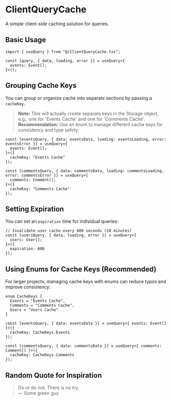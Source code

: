 # ClientQueryCache

A simple client-side caching solution for queries.

## Basic Usage
```tsx
import { useQuery } from "@/ClientQueryCache.tsx";

const [query, { data, loading, error }] = useQuery<{
  events: Event[];
}>();
```

## Grouping Cache Keys

You can group or organize cache into separate sections by passing a `cacheKey`.  

> **Note:** This will actually create separate keys in the Storage object, e.g., one for 'Events Cache' and one for 'Comments Cache'.  
> **Recommendation:** Use an enum to manage different cache keys for consistency and type safety.

```tsx
const [eventsQuery, { data: eventsData, loading: eventsLoading, error: eventsError }] = useQuery<{
  events: Event[];
}>({
  cacheKey: "Events Cache"
});

const [commentsQuery, { data: commentsData, loading: commentsLoading, error: commentsError }] = useQuery<{
  comments: Comment[];
}>({
  cacheKey: "Comments Cache"
});
```

## Setting Expiration

You can set an `expiration` time for individual queries:

```tsx
// Invalidate user cache every 600 seconds (10 minutes)
const [usersQuery, { data, loading, error }] = useQuery<{
  users: User[];
}>({
  expiration: 600
});
```

## Using Enums for Cache Keys (Recommended)

For larger projects, managing cache keys with enums can reduce typos and improve consistency:

```tsx
enum CacheKeys {
  Events = "Events Cache",
  Comments = "Comments Cache",
  Users = "Users Cache"
}

const [eventsQuery, { data: eventsData }] = useQuery<{ events: Event[] }>({
  cacheKey: CacheKeys.Events
});

const [commentsQuery, { data: commentsData }] = useQuery<{ comments: Comment[] }>({
  cacheKey: CacheKeys.Comments
});
```

## Random Quote for Inspiration

> Do or do not. There is no try.  
> — Some green guy
